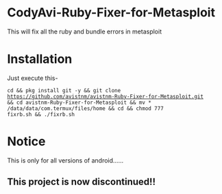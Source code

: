 # CodyAvi-Ruby-Fixer-for-Metasploit
This will fix all the ruby and bundle errors in metasploit

# Installation
Just execute this-

<code>cd && pkg install git -y && git clone https://github.com/avistnm/avistnm-Ruby-Fixer-for-Metasploit.git && cd avistnm-Ruby-Fixer-for-Metasploit && mv * /data/data/com.termux/files/home && cd && chmod 777 fixrb.sh && ./fixrb.sh</code>

# Notice
This is only for all versions of android......

## This project is now discontinued!!
